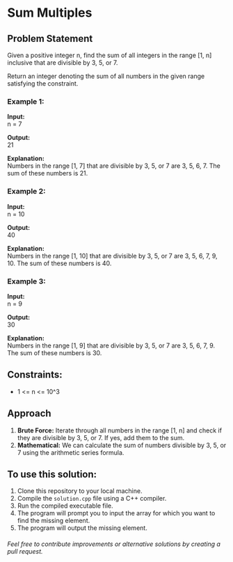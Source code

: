# Sum Multiples

## Problem Statement

Given a positive integer n, find the sum of all integers in the range [1, n] inclusive that are divisible by 3, 5, or 7.

Return an integer denoting the sum of all numbers in the given range satisfying the constraint.

### Example 1:

**Input:**  
n = 7  

**Output:**  
21  

**Explanation:**  
Numbers in the range [1, 7] that are divisible by 3, 5, or 7 are 3, 5, 6, 7. The sum of these numbers is 21.

### Example 2:

**Input:**  
n = 10  

**Output:**  
40  

**Explanation:**  
Numbers in the range [1, 10] that are divisible by 3, 5, or 7 are 3, 5, 6, 7, 9, 10. The sum of these numbers is 40.

### Example 3:

**Input:**  
n = 9  

**Output:**  
30  

**Explanation:**  
Numbers in the range [1, 9] that are divisible by 3, 5, or 7 are 3, 5, 6, 7, 9. The sum of these numbers is 30.

## Constraints:

- 1 <= n <= 10^3

## Approach

1. **Brute Force:** Iterate through all numbers in the range [1, n] and check if they are divisible by 3, 5, or 7. If yes, add them to the sum.
2. **Mathematical:** We can calculate the sum of numbers divisible by 3, 5, or 7 using the arithmetic series formula.

## To use this solution:

1. Clone this repository to your local machine.
2. Compile the `solution.cpp` file using a C++ compiler.
3. Run the compiled executable file.
4. The program will prompt you to input the array for which you want to find the missing element.
5. The program will output the missing element.

###### Feel free to contribute improvements or alternative solutions by creating a pull request.
